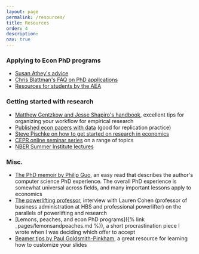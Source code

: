 ```yaml
---
layout: page
permalink: /resources/
title: Resources
order: 4
description: 
nav: true
---
```


### Applying to Econ PhD programs 
* [Susan Athey's advice](https://gsb-faculty.stanford.edu/susan-athey/professional-advice/)
* [Chris Blattman's FAQ on PhD applications](https://chrisblattman.com/blog/2022/03/25/faqs-on-phd-applications/)
* [Resources for students by the AEA](https://www.aeaweb.org/resources/students)

### Getting started with research 
* [Matthew Gentzkow and Jesse Shapiro's handbook](https://web.stanford.edu/~gentzkow/research/CodeAndData.pdf), excellent tips for organizing your workflow for empirical research
* [Published econ papers with data](https://ejd.econ.mathematik.uni-ulm.de) (good for replication practice)
* [Steve Pischke on how to get started on research in economics](https://econ.lse.ac.uk/staff/spischke/phds/get_started.pdf)
* [CEPR online seminar series](https://cepr.org/events/event-series/online-event-series) on a range of topics
* [NBER Summer Institute lectures](https://www.nber.org/research/lectures?page=1&perPage=50)
 
### Misc.
* [The PhD memoir by Philip Guo](https://www.dropbox.com/s/5c70typ50be0d9l/pguo-PhD-grind.pdf?dl=0), an easy read that describes the author's computer science PhD experience. The overall PhD experience is somewhat universal across fields, and many important lessons apply to economics
* [The powerlifting professor](https://www.hbs.edu/news/articles/Pages/powerlifting-professor.aspx), interview with Lauren Cohen (professor of business administration at HBS and professional powerlifter) on the parallels of powerlifting and research 
* [Lemons, peaches, and econ PhD programs]({% link _pages/lemonsandpeaches.md %}), a short procrastination piece I wrote when I was deciding which offer to accept
* [Beamer tips by Paul Goldsmith-Pinkham](https://paulgp.github.io/beamer_tips.html), a great resource for learning how to customize your slides
